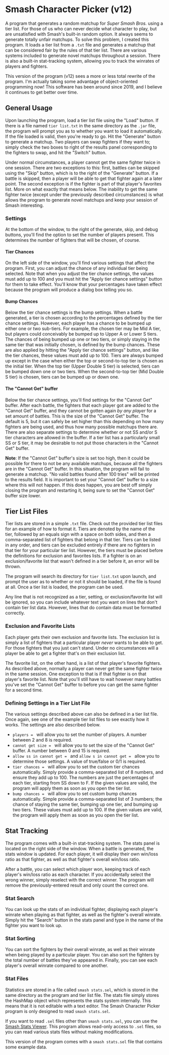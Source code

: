 # Smash Character Picker (v12)

A program that generates a random matchup for *Super Smash Bros.* using a tier list. For those of us who can never decide what character to play, but are unsatisfied with Smash's built-in random option. It always seems to generate totally unfair matchups. To solve this problem, I created this program. It loads a tier list from a `.txt` file and generates a matchup that can be considered fair by the rules of that tier list. There are various systems included to generate novel matchups throughout a session. There is also a built-in stat-tracking system, allowing you to track the winrates of players and fighters.

This version of the program (v12) sees a more or less total rewrite of the program. I'm actually taking some advantage of object-oriented programming now! This software has been around since 2019, and I believe it continues to get better over time.

## General Usage

Upon launching the program, load a tier list file using the "Load" button. If there is a file named `tier list.txt` in the same directory as the `.jar` file, the program will prompt you as to whether you want to load it automatically. If the file loaded is valid, then you're ready to go. Hit the "Generate" button to generate a matchup. Two players can swap fighters if they want to; simply check the two boxes to right of the results panel corresponding to the fighters to swap, and hit the "Switch" button.

Under normal circumstances, a player cannot get the same fighter twice in one session. There are two exceptions to this: first, battles can be skipped using the "Skip" button, which is to the right of the "Generate" button. If a battle is skipped, then a player will be able to get that fighter again at a later point. The second exception is if the fighter is part of that player's favorites list. More on what exactly that means below. The inability to get the same fighter twice (except under the previously described circumstances) is what allows the program to generate novel matchups and keep your session of Smash interesting.

### Settings

At the bottom of the window, to the right of the generate, skip, and debug buttons, you'll find the option to set the number of players present. This determines the number of fighters that will be chosen, of course.

#### Tier Chances

On the left side of the window, you'll find various settings that affect the program. First, you can adjust the chance of any individual tier being selected. Note that when you adjust the tier chance settings, the values must add up to 100 and you must hit the "Apply tier chance settings" button for them to take effect. You'll know that your percentages have taken effect because the program will produce a dialog box telling you so.

#### Bump Chances

Below the tier chance settings is the bump settings. When a battle generated, a tier is chosen according to the percentages defined by the tier chance settings. However, each player has a chance to be bumped *up* either one or two sub-tiers. For example, the chosen tier may be Mid A tier, but players could conceivably be bumped up to Upper A or Lower S tiers. The chances of being bumped up one or two tiers, or simply staying in the same tier that was initially chosen, is defined by the bump chances. These are also applied by hitting the "Apply tier chance settings" button, and like the tier chances, these values must add up to 100. Tiers are always bumped up except in the case when either the top or second-to-top tier is chosen as the initial tier. When the top tier (Upper Double S tier) is selected, tiers can be bumped down one or two tiers. When the second-to-top tier (Mid Double S tier) is chosen, tiers can be bumped up or down one.

#### The "Cannot Get" buffer

Below the tier chance settings, you'll find settings for the "Cannot Get" buffer. After each battle, the fighters that each player got are added to the "Cannot Get" buffer, and they cannot be gotten again *by any player* for a set amount of battles. This is the size of the "Cannot Get" buffer. The default is 5, but it can safely be set higher than this depending on how many fighters are being used, and thus how many possible matchups there are. There are also separate settings to determine whether or not SS and/or S tier characters are allowed in the buffer. If a tier list has a particularly small SS or S tier, it may be desirable to not put those characters in the "Cannot Get" buffer.

**Note**: If the "Cannot Get" buffer's size is set too high, then it could be possible for there to not be any available matchups, because all the fighters are in the "Cannot Get" buffer. In this situation, the program will fail to generate a matchup. "No valid battles found after 100 tries" will be printed to the results field. It is important to set your "Cannot Get" buffer to a size where this will not happen. If this does happen, you are best off simply closing the program and restarting it, being sure to set the "Cannot Get" buffer size lower.

## Tier List Files

Tier lists are stored in a simple `.txt` file. Check out the provided tier list files for an example of how to format it. Tiers are denoted by the name of the tier, followed by an equals sign with a space on both sides, and then a comma-separated list of fighters that belong in that tier. Tiers can be listed in any order, and tiers can be excluded entirely if there are no fighters in that tier for your particular tier list. However, the tiers must be placed before the definitions for exclusion and favorites lists. If a fighter is on an exclusion/favorite list that wasn't defined in a tier before it, an error will be thrown.

The program will search its directory for `tier list.txt` upon launch, and prompt the user as to whether or not it should be loaded, if the file is found at all. Once a tier list is loaded, the program can be used.

Any line that is not recognized as a tier, setting, or exclusion/favorite list will be ignored, so you can include whatever text you want on lines that don't contain tier list data. However, lines that do contain data must be formatted correctly.

### Exclusion and Favorite Lists

Each player gets their own exclusion and favorite lists. The exclusion list is simply a list of fighters that a particular player *never* wants to be able to get. For those fighters that you just can't stand. Under no circumstances will a player be able to get a fighter that's on their exclusion list.

The favorite list, on the other hand, is a list of that player's favorite fighters. As described above, normally a player can never get the same fighter twice in the same session. One exception to that is if that fighter is on that player's favorite list. Note that you'll still have to wait however many battles you've set the "Cannot Get" buffer to before you can get the same fighter for a second time.

### Defining Settings in a Tier List File

The various settings described above can also be defined in a tier list file. Once again, see one of the example tier list files to see exactly how it works. The settings are also described below.

- `players = ` will allow you to set the number of players. A number between 2 and 8 is required.
- `cannot get size = ` will allow you to set the size of the "Cannot Get" buffer. A number between 0 and 15 is required.
- `allow ss in cannot get = ` and `allow s in cannot get = ` allow you to determine those settings. A value of true/false or 0/1 is required.
- `tier chances = ` will allow you to set the custom tier chances automatically. Simply provide a comma-separated list of 8 numbers, and ensure they add up to 100. The numbers are just the percentages of each tier, starting from SS down to F. If the given values are valid, the program will apply them as soon as you open the tier list.
- `bump chances = ` will allow you to set custom bump chances automatically. Simple provide a comma-separated list of 3 numbers; the chance of staying the same tier, bumping up one tier, and bumping up two tiers. These values must add up to 100. If the given values are valid, the program will apply them as soon as you open the tier list.

## Stat Tracking

The program comes with a built-in stat-tracking system. The stats panel is located on the right side of the window. When a battle is generated, the stats window is updated. For each player, it will display their own win/loss ratio as that fighter, as well as that fighter's overall win/loss ratio.

After a battle, you can select which player won, keeping track of each player's win/loss ratio as each character. If you accidentally select the wrong winner, simply reselect with the correct winner. The program will remove the previously-entered result and only count the correct one.

### Stat Search

You can look up the stats of an individual fighter, displaying each player's winrate when playing as that fighter, as well as the fighter's overall winrate. Simply hit the "Search" button in the stats panel and type in the name of the fighter you want to look up.

### Stat Sorting

You can sort the fighters by their overall winrate, as well as their winrate when being played by a particular player. You can also sort the fighters by the total number of battles they've appeared in. Finally, you can see each player's overall winrate compared to one another.

### Stat Files

Statistics are stored in a file called `smash stats.sel`, which is stored in the same directory as the program and tier list file. The stats file simply stores the HashMap object which represents the stats system internally. This means that it is not editable with a text editor. The Smash Character Picker program is only designed to read `smash stats.sel`.

If you want to read `.sel` files other than `smash stats.sel`, you can use the [Smash Stats Viewer](https://github.com/jordanknapp00/Smash-Stats-Viewer). This program allows read-only access to `.sel` files, so you can read various stats files without making modifications.

This version of the program comes with a `smash stats.sel` file that contains some example data.
